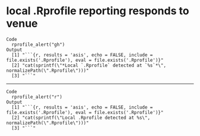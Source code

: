 # local .Rprofile reporting responds to venue

    Code
      rprofile_alert("gh")
    Output
      [1] "```{r, results = 'asis', echo = FALSE, include = file.exists('.Rprofile'), eval = file.exists('.Rprofile')}"
      [2] "cat(sprintf(\"*Local `.Rprofile` detected at `%s`*\", normalizePath(\".Rprofile\")))"                       
      [3] "```"                                                                                                        

---

    Code
      rprofile_alert("r")
    Output
      [1] "```{r, results = 'asis', echo = FALSE, include = file.exists('.Rprofile'), eval = file.exists('.Rprofile')}"
      [2] "cat(sprintf(\"Local .Rprofile detected at %s\", normalizePath(\".Rprofile\")))"                             
      [3] "```"                                                                                                        

